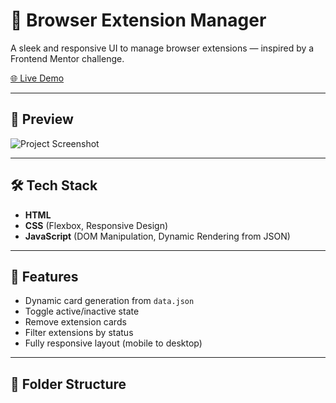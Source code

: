 # 🔌 Browser Extension Manager

A sleek and responsive UI to manage browser extensions — inspired by a Frontend Mentor challenge.

[🌐 Live Demo](https://day3-browser-extension-manager-l6iydoxei.vercel.app)

---

## 📸 Preview

![Project Screenshot](./assets/screenshot.png)

---

## 🛠️ Tech Stack

- **HTML**
- **CSS** (Flexbox, Responsive Design)
- **JavaScript** (DOM Manipulation, Dynamic Rendering from JSON)

---

## 🚀 Features

- Dynamic card generation from `data.json`
- Toggle active/inactive state
- Remove extension cards
- Filter extensions by status
- Fully responsive layout (mobile to desktop)

---

## 📂 Folder Structure

